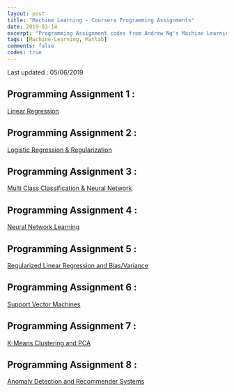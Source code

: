 ```yaml
---
layout: post
title: "Machine Learning - Coursera Programming Assignments"
date: 2019-03-14
excerpt: "Programming Assignment codes from Andrew Ng's Machine Learning Course in Coursera"
tags: [Machine-Learning, Matlab]
comments: false
codes: true
---
```

Last updated : 05/06/2019

## Programming Assignment 1 :

<a class="btn btn-danger" href="{{ site.url }}/codes/machine-learning-ex1.zip"> Linear Regression  </a>

## Programming Assignment 2 :

<a class="btn btn-danger" href="{{ site.url }}/codes/machine-learning-ex2.zip"> Logistic Regression & Regularization </a>

## Programming Assignment 3 :

<a class="btn btn-danger" href="{{ site.url }}/codes/machine-learning-ex3.zip"> Multi Class Classification & Neural Network </a>

## Programming Assignment 4 :

<a class="btn btn-danger" href="{{ site.url }}/codes/machine-learning-ex4.zip"> Neural Network Learning </a>

## Programming Assignment 5 :

<a class="btn btn-danger" href="{{ site.url }}/codes/machine-learning-ex5.zip"> Regularized Linear Regression and Bias/Variance </a>

## Programming Assignment 6 :

<a class="btn btn-danger" href="{{ site.url }}/codes/machine-learning-ex6.zip"> Support Vector Machines </a>

## Programming Assignment 7 :

<a class="btn btn-danger" href="{{ site.url }}/codes/machine-learning-ex7.zip"> K-Means Clustering and PCA </a>

## Programming Assignment 8 :

<a class="btn btn-danger" href="{{ site.url }}/codes/machine-learning-ex8.zip"> Anomaly Detection and Recommender Systems </a>
